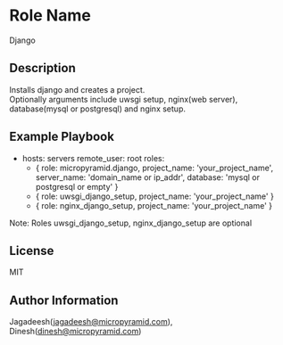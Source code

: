 Role Name
========

Django


Description
-------------------------

Installs django and creates a project.  
Optionally arguments include uwsgi setup, nginx(web server), database(mysql or postgresql) and nginx setup.


Example Playbook
-------------------------

- hosts: servers
  remote_user: root
  roles:
    - { role: micropyramid.django, project_name: 'your_project_name', server_name: 'domain_name or ip_addr', database: 'mysql or postgresql or empty' }
    - { role: uwsgi_django_setup, project_name: 'your_project_name' }
    - { role: nginx_django_setup, project_name: 'your_project_name' }

Note: Roles uwsgi_django_setup, nginx_django_setup are optional

License
-------

MIT


Author Information
------------------

Jagadeesh(jagadeesh@micropyramid.com), Dinesh(dinesh@micropyramid.com)

